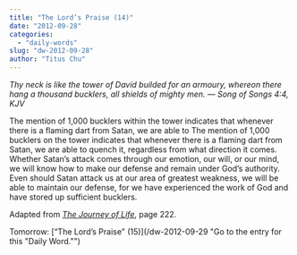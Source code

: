 ```yaml
---
title: "The Lord’s Praise (14)"
date: "2012-09-28"
categories: 
  - "daily-words"
slug: "dw-2012-09-28"
author: "Titus Chu"
---
```


_Thy neck is like the tower of David builded for an armoury, whereon there hang a thousand bucklers, all shields of mighty men. — Song of Songs 4:4, KJV_

The mention of 1,000 bucklers within the tower indicates that whenever there is a flaming dart from Satan, we are able to The mention of 1,000 bucklers on the tower indicates that whenever there is a flaming dart from Satan, we are able to quench it, regardless from what direction it comes. Whether Satan’s attack comes through our emotion, our will, or our mind, we will know how to make our defense and remain under God’s authority. Even should Satan attack us at our area of greatest weakness, we will be able to maintain our defense, for we have experienced the work of God and have stored up sufficient bucklers.

Adapted from _[The Journey of Life](/book-journey "Go to the listing for this book.")_, page 222.

Tomorrow: [“The Lord’s Praise" (15)](/dw-2012-09-29 "Go to the entry for this "Daily Word."")

